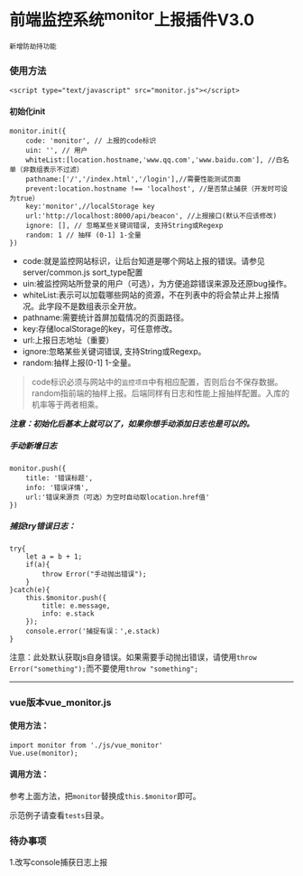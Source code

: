 # 前端监控系统<sup>monitor</sup>上报插件V3.0

	新增防劫持功能

### 使用方法

```
<script type="text/javascript" src="monitor.js"></script>
```

#### 初始化init

```
monitor.init({
    code: 'monitor', // 上报的code标识
    uin: '', // 用户
    whiteList:[location.hostname,'www.qq.com','www.baidu.com'], //白名单（非数组表示不过滤）
    pathname:['/','/index.html','/login'],//需要性能测试页面
    prevent:location.hostname !== 'localhost', //是否禁止捕获（开发时可设为true）
    key:'monitor',//localStorage key
    url:'http://localhost:8000/api/beacon', //上报接口(默认不应该修改)
    ignore: [], // 忽略某些关键词错误, 支持String或Regexp
    random: 1 // 抽样 (0-1] 1-全量
})
```

- code:就是监控网站标识，让后台知道是哪个网站上报的错误。请参见server/common.js  sort_type配置
- uin:被监控网站所登录的用户（可选），为方便追踪错误来源及还原bug操作。
- whiteList:表示可以加载哪些网站的资源，不在列表中的将会禁止并上报情况。此字段不是数组表示全开放。
- pathname:需要统计首屏加载情况的页面路径。
- key:存储localStorage的key，可任意修改。
- url:上报日志地址（重要）
- ignore:忽略某些关键词错误, 支持String或Regexp。
- random:抽样上报(0-1] 1-全量。

> code标识必须与网站中的`监控项目`中有相应配置，否则后台不保存数据。
> random指前端的抽样上报。后端同样有日志和性能上报抽样配置。入库的机率等于两者相乘。

***注意：初始化后基本上就可以了，如果你想手动添加日志也是可以的。***

##### 手动新增日志

```
monitor.push({
    title: '错误标题',
    info: '错误详情',
    url:'错误来源页（可选）为空时自动取location.href值'
})
```
##### 捕捉try错误日志：

```
try{
    let a = b + 1;
    if(a){
        throw Error("手动抛出错误");
    }
}catch(e){
    this.$monitor.push({
        title: e.message,
        info: e.stack
    });
    console.error('捕捉有误：',e.stack)
}
```
注意：此处默认获取js自身错误。如果需要手动抛出错误，请使用`throw Error("something");`而不要使用`throw "something";`


---

### vue版本vue_monitor.js

#### 使用方法：

```
import monitor from './js/vue_monitor'
Vue.use(monitor);
```

#### 调用方法：

参考上面方法，把`monitor`替换成`this.$monitor`即可。

示范例子请查看`tests`目录。


### 待办事项
1.改写console捕获日志上报
